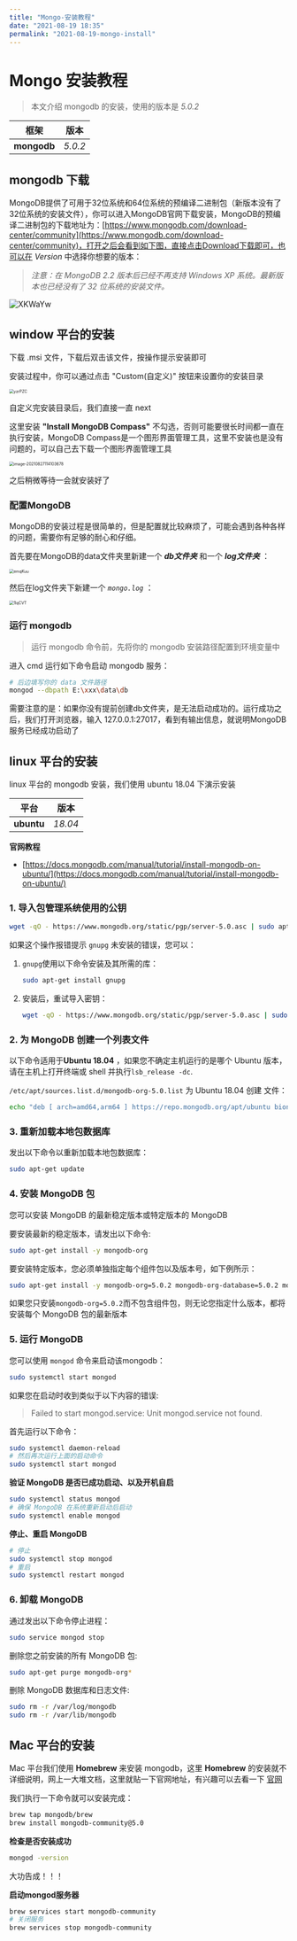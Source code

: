 ```yaml
---
title: "Mongo-安装教程"
date: "2021-08-19 18:35"
permalink: "2021-08-19-mongo-install"
---
```


# Mongo 安装教程

> 本文介绍 mongodb 的安装，使用的版本是 *5.0.2*

| 框架        | 版本    |
| ----------- | ------- |
| **mongodb** | *5.0.2* |

## mongodb 下载

MongoDB提供了可用于32位系统和64位系统的预编译二进制包（新版本没有了32位系统的安装文件），你可以进入MongoDB官网下载安装，MongoDB的预编译二进制包的下载地址为：[https://www.mongodb.com/download-center/community](https://www.mongodb.com/download-center/community)，打开之后会看到如下图，直接点击Download下载即可，也可以在 *Version* 中选择你想要的版本：

> *注意：在 MongoDB 2.2 版本后已经不再支持 Windows XP 系统。最新版本也已经没有了 32 位系统的安装文件。*

![XKWaYw](https://media.zenghr.cn/blog/img/20210827/XKWaYw.png)

## window 平台的安装

下载 .msi 文件，下载后双击该文件，按操作提示安装即可

安装过程中，你可以通过点击 "Custom(自定义)" 按钮来设置你的安装目录

<img src="https://media.zenghr.cn/blog/img/20210827/yzrPZC.png" alt="yzrPZC" style="zoom: 50%;" />

自定义完安装目录后，我们直接一直 next

这里安装 **"Install MongoDB Compass"** 不勾选，否则可能要很长时间都一直在执行安装，MongoDB Compass是一个图形界面管理工具，这里不安装也是没有问题的，可以自己去下载一个图形界面管理工具

<img src="/Users/zenghr/Library/Application Support/typora-user-images/image-20210827114103678.png" alt="image-20210827114103678" style="zoom:50%;" />

之后稍微等待一会就安装好了

### 配置MongoDB

MongoDB的安装过程是很简单的，但是配置就比较麻烦了，可能会遇到各种各样的问题，需要你有足够的耐心和仔细。

首先要在MongoDB的data文件夹里新建一个 ***db文件夹*** 和一个 ***log文件夹*** ：

<img src="https://media.zenghr.cn/blog/img/20210827/emqKuu.png" alt="emqKuu" style="zoom: 50%;" />

然后在log文件夹下新建一个 *`mongo.log`* ：

<img src="https://media.zenghr.cn/blog/img/20210827/1lqCVT.png" alt="1lqCVT" style="zoom:50%;" />

### 运行 mongodb

> 运行 mongodb 命令前，先将你的 mongodb 安装路径配置到环境变量中

进入 cmd 运行如下命令启动 mongodb 服务：

```sh
# 后边填写你的 data 文件路径
mongod --dbpath E:\xxx\data\db
```

需要注意的是：如果你没有提前创建db文件夹，是无法启动成功的。运行成功之后，我们打开浏览器，输入 127.0.0.1:27017，看到有输出信息，就说明MongoDB服务已经成功启动了

## linux 平台的安装

linux 平台的 mongodb 安装，我们使用 ubuntu 18.04 下演示安装

| 平台       | 版本    |
| ---------- | ------- |
| **ubuntu** | *18.04* |

**官网教程**

- [https://docs.mongodb.com/manual/tutorial/install-mongodb-on-ubuntu/](https://docs.mongodb.com/manual/tutorial/install-mongodb-on-ubuntu/)

### 1. 导入包管理系统使用的公钥

```sh
wget -qO - https://www.mongodb.org/static/pgp/server-5.0.asc | sudo apt-key add -
```

如果这个操作报错提示 `gnupg` 未安装的错误，您可以：

1. `gnupg`使用以下命令安装及其所需的库：

   ```sh
   sudo apt-get install gnupg
   ```

2. 安装后，重试导入密钥：

   ```sh
   wget -qO - https://www.mongodb.org/static/pgp/server-5.0.asc | sudo apt-key add -
   ```

### 2. 为 MongoDB 创建一个列表文件

以下命令适用于**Ubuntu 18.04** ，如果您不确定主机运行的是哪个 Ubuntu 版本，请在主机上打开终端或 shell 并执行`lsb_release -dc`.

`/etc/apt/sources.list.d/mongodb-org-5.0.list` 为 Ubuntu 18.04 创建 文件：

```sh
echo "deb [ arch=amd64,arm64 ] https://repo.mongodb.org/apt/ubuntu bionic/mongodb-org/5.0 multiverse" | sudo tee /etc/apt/sources.list.d/mongodb-org-5.0.list
```

### 3. 重新加载本地包数据库

发出以下命令以重新加载本地包数据库：

```sh
sudo apt-get update
```

### 4. 安装 MongoDB 包

您可以安装 MongoDB 的最新稳定版本或特定版本的 MongoDB

要安装最新的稳定版本，请发出以下命令:

```sh
sudo apt-get install -y mongodb-org
```

要安装特定版本，您必须单独指定每个组件包以及版本号，如下例所示：

```sh
sudo apt-get install -y mongodb-org=5.0.2 mongodb-org-database=5.0.2 mongodb-org-server=5.0.2 mongodb-org-shell=5.0.2 mongodb-org-mongos=5.0.2 mongodb-org-tools=5.0.2
```

如果您只安装`mongodb-org=5.0.2`而不包含组件包，则无论您指定什么版本，都将安装每个 MongoDB 包的最新版本

### 5. 运行 MongoDB

您可以使用 `mongod` 命令来启动该mongodb：

```sh
sudo systemctl start mongod
```

如果您在启动时收到类似于以下内容的错误:

> Failed to start mongod.service: Unit mongod.service not found.

首先运行以下命令：

```sh
sudo systemctl daemon-reload
# 然后再次运行上面的启动命令
sudo systemctl start mongod
```

**验证 MongoDB 是否已成功启动、以及开机自启**

```sh
sudo systemctl status mongod
# 确保 MongoDB 在系统重新启动后启动
sudo systemctl enable mongod
```

**停止、重启 MongoDB**

```sh
# 停止
sudo systemctl stop mongod
# 重启
sudo systemctl restart mongod
```

### 6. 卸载 MongoDB

通过发出以下命令停止进程：

```sh
sudo service mongod stop
```

删除您之前安装的所有 MongoDB 包:

```sh
sudo apt-get purge mongodb-org*
```

删除 MongoDB 数据库和日志文件:

```sh
sudo rm -r /var/log/mongodb
sudo rm -r /var/lib/mongodb
```

## Mac 平台的安装

Mac 平台我们使用 **Homebrew** 来安装 mongodb，这里 **Homebrew** 的安装就不详细说明，网上一大堆文档，这里就贴一下官网地址，有兴趣可以去看一下 [官网](https://brew.sh/#install)

我们执行一下命令就可以安装完成：

```sh
brew tap mongodb/brew
brew install mongodb-community@5.0
```

**检查是否安装成功**

```sh
mongod -version
```

大功告成！！！

**启动mongod服务器**

```sh
brew services start mongodb-community
# 关闭服务
brew services stop mongodb-community
```

